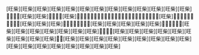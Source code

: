 [旺柴][旺柴][旺柴][旺柴][旺柴][旺柴][旺柴][旺柴][旺柴][旺柴][旺柴][旺柴][旺柴]💩💩💩💩[旺柴][旺柴]💩💩💩💩[旺柴]💩💩💩💩💩💩💩💩💩💩💩💩💩💩💩💩💩💩💩💩💩💩💩💩[旺柴]💩💩💩💩💩💩💩💩💩💩[旺柴][旺柴][旺柴]💩💩💩💩💩💩💩💩[旺柴][旺柴][旺柴][旺柴][旺柴]💩💩💩💩💩💩[旺柴][旺柴][旺柴][旺柴][旺柴][旺柴][旺柴]💩💩💩💩[旺柴][旺柴][旺柴][旺柴][旺柴][旺柴][旺柴][旺柴][旺柴]💩💩[旺柴][旺柴][旺柴][旺柴][旺柴][旺柴][旺柴][旺柴][旺柴][旺柴][旺柴][旺柴][旺柴][旺柴][旺柴][旺柴][旺柴]

